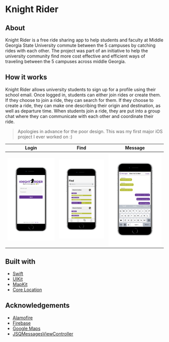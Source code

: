 # Knight Rider

## About

Knight Rider is a free ride sharing app to help students and faculty at Middle Georgia State University commute between the 5 campuses by catching rides with each other. The project was part of an initiative to help the university community find more cost effective and efficient ways of traveling between the 5 campuses across middle Georgia.

## How it works

Knight Rider allows university students to sign up for a profile using their school email. Once logged in, students can either join rides or create them. If they choose to join a ride, they can search for them. If they choose to create a ride, they can make one describing their origin and destination, as well as departure time. When students join a ride, they are put into a group chat where they can communicate with each other and coordinate their ride.

> Apologies in advance for the poor design. This was my first major iOS project I ever worked on :)

| Login | Find | Message
| :---: | :---: | :---: |
| ![Knight Rider Login Screenshot][login-screenshot] | ![Knight Rider Find Screenshot][find-screenshot] | ![Knight Rider Message Screenshot][message-screenshot] |

## Built with

* [Swift](https://swift.org)
* [UIKit](https://developer.apple.com/documentation/swiftui)
* [MapKit](https://developer.apple.com/documentation/mapkit)
* [Core Location](https://developer.apple.com/documentation/corelocation)

## Acknowledgements

* [Alamofire](https://github.com/Alamofire/Alamofire)
* [Firebase](https://firebase.google.com/)
* [Google Maps](https://developers.google.com/maps)
* [JSQMessagesViewController](https://github.com/jessesquires/JSQMessagesViewController)

[login-screenshot]: Images/knightrider-ss-1.png
[find-screenshot]: Images/knightrider-ss-2.png
[message-screenshot]: Images/knightrider-ss-3.png
